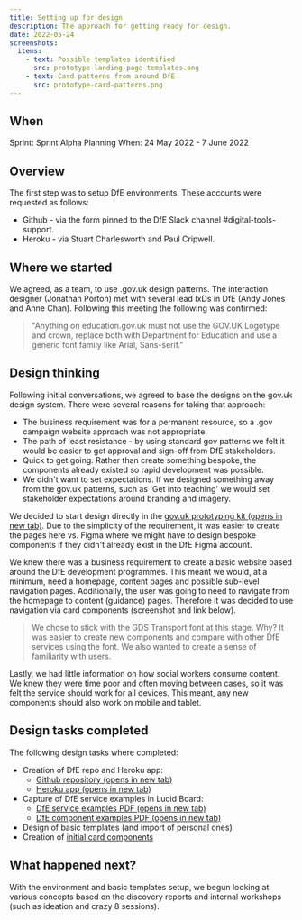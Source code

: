 ```yaml
---
title: Setting up for design
description: The approach for getting ready for design.
date: 2022-05-24
screenshots:
  items:
    - text: Possible templates identified
      src: prototype-landing-page-templates.png
    - text: Card patterns from around DfE
      src: prototype-card-patterns.png
---
```


## When
Sprint: Sprint Alpha Planning
When: 24 May 2022 - 7 June 2022

## Overview
The first step was to setup DfE environments. These accounts were requested as follows:

- Github - via the form pinned to the DfE Slack channel #digital-tools-support.
- Heroku - via Stuart Charlesworth and Paul Cripwell.

## Where we started

We agreed, as a team, to use .gov.uk design patterns. The interaction designer (Jonathan Porton) met with several lead IxDs in DfE (Andy Jones and Anne Chan). Following this meeting the following was confirmed:

> "Anything on education.gov.uk must not use the GOV.UK Logotype and crown, replace both with Department for Education and use a generic font family like Arial, Sans-serif."

## Design thinking

Following initial conversations, we agreed to base the designs on the gov.uk design system. There were several reasons for taking that approach:

- The business requirement was for a permanent resource, so a .gov campaign website approach was not appropriate.
- The path of least resistance - by using standard gov patterns we felt it would be easier to get approval and sign-off from DfE stakeholders.
- Quick to get going. Rather than create something bespoke, the components already existed so rapid development was possible.
- We didn't want to set expectations. If we designed something away from the gov.uk patterns, such as 'Get into teaching' we would set stakeholder expectations around branding and imagery.

We decided to start design directly in the <a href="https://design-system.service.gov.uk/" target="_blank">gov.uk prototyping kit (opens in new tab)</a>. Due to the simplicity of the requirement, it was easier to create the pages here vs. Figma where we might have to design bespoke components if they didn't already exist in the DfE Figma account.

We knew there was a business requirement to create a basic website based around the DfE development programmes. This meant we would, at a minimum, need a homepage, content pages and possible sub-level navigation pages. Additionally, the user was going to need to navigate from the homepage to content (guidance) pages. Therefore it was decided to use navigation via card components (screenshot and link below).

> We chose to stick with the GDS Transport font at this stage. Why? It was easier to create new components and compare with other DfE services using the font. We also wanted to create a sense of familiarity with users.

Lastly, we had little information on how social workers consume content. We knew they were time poor and often moving between cases, so it was felt the service should work for all devices. This meant, any new components should also work on mobile and tablet.

## Design tasks completed

The following design tasks where completed:

- Creation of DfE repo and Heroku app:
  - <a href="https://github.com/DFE-Digital/vcf-sw-career-development-prototype" target="_blank">Github repository (opens in new tab)</a>
  - <a href="https://vcf-sw-career-dev-prototype.herokuapp.com/" target="_blank">Heroku app (opens in new tab)</a>
- Capture of DfE service examples in Lucid Board:
  - <a href="/documents/design-board-1.pdf" target="_blank">DfE service examples PDF (opens in new tab)</a>
  - <a href="/documents/design-board-2.pdf" target="_blank">DfE component examples PDF (opens in new tab)</a>
- Design of basic templates (and import of personal ones)
- Creation of <a href="https://vcf-sw-career-dev-prototype.herokuapp.com/basic-templates/content-card-examples" target="_blank">initial card components</a>


## What happened next?

With the environment and basic templates setup, we begun looking at various concepts based on the discovery reports and internal workshops (such as ideation and crazy 8 sessions).
